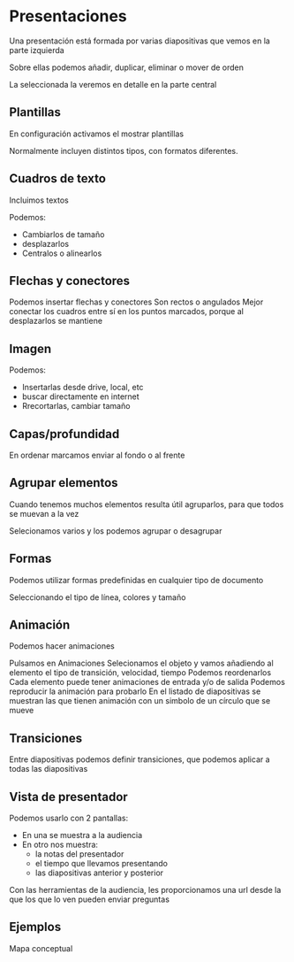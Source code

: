 # Presentaciones

Una presentación está formada por varias diapositivas que vemos en la parte izquierda

Sobre ellas podemos añadir, duplicar, eliminar o mover de orden

La seleccionada la veremos en detalle en la parte central

## Plantillas

En configuración activamos el mostrar plantillas

Normalmente incluyen distintos tipos, con formatos diferentes.

## Cuadros de texto

Incluimos textos

Podemos:
* Cambiarlos de tamaño
* desplazarlos
* Centralos o alinearlos

## Flechas y conectores 

Podemos insertar flechas y conectores
Son rectos o angulados
Mejor conectar los cuadros entre sí en los puntos marcados, porque al desplazarlos se mantiene

## Imagen

Podemos:
* Insertarlas desde drive, local, etc
* buscar directamente en internet
* Rrecortarlas, cambiar tamaño

## Capas/profundidad
En ordenar marcamos enviar al fondo o al frente

## Agrupar elementos

Cuando tenemos muchos elementos resulta útil agruparlos, para que todos se muevan a la vez

Selecionamos varios y los podemos agrupar o desagrupar


## Formas

Podemos utilizar formas predefinidas en cualquier tipo de documento

Seleccionando el tipo de línea, colores y tamaño


## Animación

Podemos hacer animaciones 

Pulsamos en Animaciones
Selecionamos el objeto y vamos añadiendo al elemento el tipo de transición, velocidad, tiempo
Podemos reordenarlos
Cada elemento puede tener animaciones de entrada y/o de salida
Podemos reproducir la animación para probarlo
En el listado de diapositivas se muestran las que tienen animación con un simbolo de un círculo que se mueve

## Transiciones

Entre diapositivas podemos definir transiciones, que podemos aplicar a todas las diapositivas

## Vista de presentador

Podemos usarlo con 2 pantallas: 
* En una se muestra a la audiencia
* En otro nos muestra:
    * la notas del presentador 
    * el tiempo que llevamos presentando
    * las diapositivas anterior y posterior

Con las herramientas de la audiencia, les proporcionamos una url desde la que los que lo ven pueden enviar preguntas

## Ejemplos

Mapa conceptual